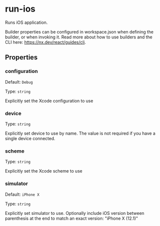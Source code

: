 # run-ios

Runs iOS application.

Builder properties can be configured in workspace.json when defining the builder, or when invoking it.
Read more about how to use builders and the CLI here: https://nx.dev/react/guides/cli.

## Properties

### configuration

Default: `Debug`

Type: `string`

Explicitly set the Xcode configuration to use

### device

Type: `string`

Explicitly set device to use by name. The value is not required if you have a single device connected.

### scheme

Type: `string`

Explicitly set the Xcode scheme to use

### simulator

Default: `iPhone X`

Type: `string`

Explicitly set simulator to use. Optionally include iOS version between parenthesis at the end to match an exact version: "iPhone X (12.1)"
